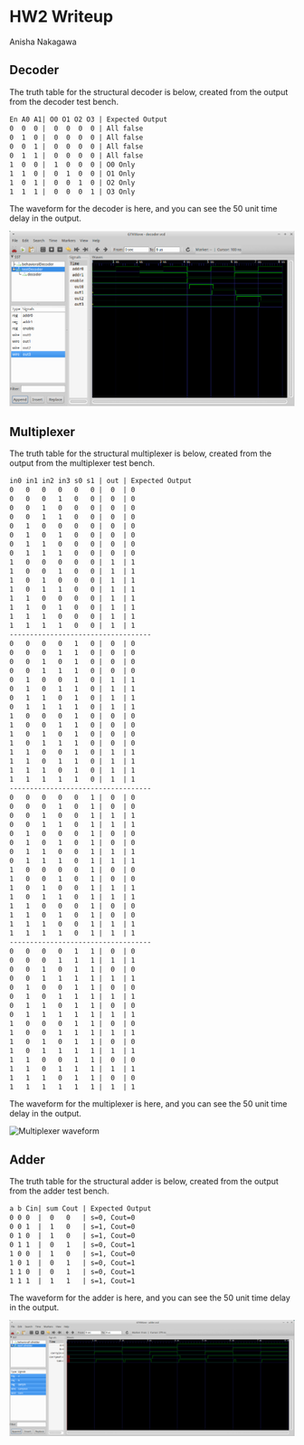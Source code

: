 # HW2 Writeup
Anisha Nakagawa

## Decoder

The truth table for the structural decoder is below, created from the output from the decoder test bench.

```
En A0 A1| O0 O1 O2 O3 | Expected Output
0  0  0 |  0  0  0  0 | All false
0  1  0 |  0  0  0  0 | All false
0  0  1 |  0  0  0  0 | All false
0  1  1 |  0  0  0  0 | All false
1  0  0 |  1  0  0  0 | O0 Only
1  1  0 |  0  1  0  0 | O1 Only
1  0  1 |  0  0  1  0 | O2 Only
1  1  1 |  0  0  0  1 | O3 Only
```

The waveform for the decoder is here, and you can see the 50 unit time delay in the output.

![Decoder waveform](img/decoderwave.png)

## Multiplexer

The truth table for the structural multiplexer is below, created from the output from the multiplexer test bench.

```
in0 in1 in2 in3 s0 s1 | out | Expected Output
0   0   0   0   0   0 |  0  | 0
0   0   0   1   0   0 |  0  | 0
0   0   1   0   0   0 |  0  | 0
0   0   1   1   0   0 |  0  | 0
0   1   0   0   0   0 |  0  | 0
0   1   0   1   0   0 |  0  | 0
0   1   1   0   0   0 |  0  | 0
0   1   1   1   0   0 |  0  | 0
1   0   0   0   0   0 |  1  | 1
1   0   0   1   0   0 |  1  | 1
1   0   1   0   0   0 |  1  | 1
1   0   1   1   0   0 |  1  | 1
1   1   0   0   0   0 |  1  | 1
1   1   0   1   0   0 |  1  | 1
1   1   1   0   0   0 |  1  | 1
1   1   1   1   0   0 |  1  | 1
-----------------------------------
0   0   0   0   1   0 |  0  | 0
0   0   0   1   1   0 |  0  | 0
0   0   1   0   1   0 |  0  | 0
0   0   1   1   1   0 |  0  | 0
0   1   0   0   1   0 |  1  | 1
0   1   0   1   1   0 |  1  | 1
0   1   1   0   1   0 |  1  | 1
0   1   1   1   1   0 |  1  | 1
1   0   0   0   1   0 |  0  | 0
1   0   0   1   1   0 |  0  | 0
1   0   1   0   1   0 |  0  | 0
1   0   1   1   1   0 |  0  | 0
1   1   0   0   1   0 |  1  | 1
1   1   0   1   1   0 |  1  | 1
1   1   1   0   1   0 |  1  | 1
1   1   1   1   1   0 |  1  | 1
-----------------------------------
0   0   0   0   0   1 |  0  | 0
0   0   0   1   0   1 |  0  | 0
0   0   1   0   0   1 |  1  | 1
0   0   1   1   0   1 |  1  | 1
0   1   0   0   0   1 |  0  | 0
0   1   0   1   0   1 |  0  | 0
0   1   1   0   0   1 |  1  | 1
0   1   1   1   0   1 |  1  | 1
1   0   0   0   0   1 |  0  | 0
1   0   0   1   0   1 |  0  | 0
1   0   1   0   0   1 |  1  | 1
1   0   1   1   0   1 |  1  | 1
1   1   0   0   0   1 |  0  | 0
1   1   0   1   0   1 |  0  | 0
1   1   1   0   0   1 |  1  | 1
1   1   1   1   0   1 |  1  | 1
-----------------------------------
0   0   0   0   1   1 |  0  | 0
0   0   0   1   1   1 |  1  | 1
0   0   1   0   1   1 |  0  | 0
0   0   1   1   1   1 |  1  | 1
0   1   0   0   1   1 |  0  | 0
0   1   0   1   1   1 |  1  | 1
0   1   1   0   1   1 |  0  | 0
0   1   1   1   1   1 |  1  | 1
1   0   0   0   1   1 |  0  | 0
1   0   0   1   1   1 |  1  | 1
1   0   1   0   1   1 |  0  | 0
1   0   1   1   1   1 |  1  | 1
1   1   0   0   1   1 |  0  | 0
1   1   0   1   1   1 |  1  | 1
1   1   1   0   1   1 |  0  | 0
1   1   1   1   1   1 |  1  | 1
```

The waveform for the multiplexer is here, and you can see the 50 unit time delay in the output.

![Multiplexer waveform](img/multiplexerdelay.png)

## Adder

The truth table for the structural adder is below, created from the output from the adder test bench.

```
a b Cin| sum Cout | Expected Output
0 0 0  |  0   0   | s=0, Cout=0
0 0 1  |  1   0   | s=1, Cout=0
0 1 0  |  1   0   | s=1, Cout=0
0 1 1  |  0   1   | s=0, Cout=1
1 0 0  |  1   0   | s=1, Cout=0
1 0 1  |  0   1   | s=0, Cout=1
1 1 0  |  0   1   | s=0, Cout=1
1 1 1  |  1   1   | s=1, Cout=1
```

The waveform for the adder is here, and you can see the 50 unit time delay in the output.

![Adder waveform](img/adder.png)